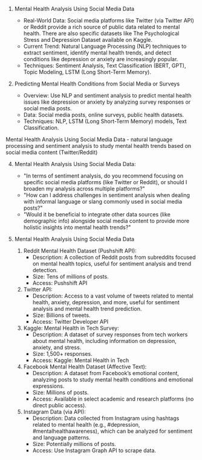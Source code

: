 

1. Mental Health Analysis Using Social Media Data
    * Real-World Data: Social media platforms like Twitter (via Twitter API) or Reddit provide a rich source of public data related to mental health. There are also specific datasets like The Psychological Stress and Depression Dataset available on Kaggle.
    * Current Trend: Natural Language Processing (NLP) techniques to extract sentiment, identify mental health trends, and detect conditions like depression or anxiety are increasingly popular.
    * Techniques: Sentiment Analysis, Text Classification (BERT, GPT), Topic Modeling, LSTM (Long Short-Term Memory).


5. Predicting Mental Health Conditions from Social Media or Surveys
    * Overview: Use NLP and sentiment analysis to predict mental health issues like depression or anxiety by analyzing survey responses or social media posts.
    * Data: Social media posts, online surveys, public health datasets.
    * Techniques: NLP, LSTM (Long Short-Term Memory) models, Text Classification.

Mental Health Analysis Using Social Media Data - natural language processing and sentiment analysis to study mental health trends based on social media content (Twitter/Reddit)

4. Mental Health Analysis Using Social Media Data:
    * "In terms of sentiment analysis, do you recommend focusing on specific social media platforms (like Twitter or Reddit), or should I broaden my analysis across multiple platforms?"
    * "How can I address challenges in sentiment analysis when dealing with informal language or slang commonly used in social media posts?"
    * "Would it be beneficial to integrate other data sources (like demographic info) alongside social media content to provide more holistic insights into mental health trends?"


4. Mental Health Analysis Using Social Media Data
    1. Reddit Mental Health Dataset (Pushshift API):
        * Description: A collection of Reddit posts from subreddits focused on mental health topics, useful for sentiment analysis and trend detection.
        * Size: Tens of millions of posts.
        * Access: Pushshift API
    2. Twitter API:
        * Description: Access to a vast volume of tweets related to mental health, anxiety, depression, and more, useful for sentiment analysis and mental health trend prediction.
        * Size: Billions of tweets.
        * Access: Twitter Developer API
    3. Kaggle: Mental Health in Tech Survey:
        * Description: A dataset of survey responses from tech workers about mental health, including information on depression, anxiety, and stress.
        * Size: 1,500+ responses.
        * Access: Kaggle: Mental Health in Tech
    4. Facebook Mental Health Dataset (Affective Text):
        * Description: A dataset from Facebook’s emotional content, analyzing posts to study mental health conditions and emotional expressions.
        * Size: Millions of posts.
        * Access: Available in select academic and research platforms (no direct public access).
    5. Instagram Data (via API):
        * Description: Data collected from Instagram using hashtags related to mental health (e.g., #depression, #mentalhealthawareness), which can be analyzed for sentiment and language patterns.
        * Size: Potentially millions of posts.
        * Access: Use Instagram Graph API to scrape data.


